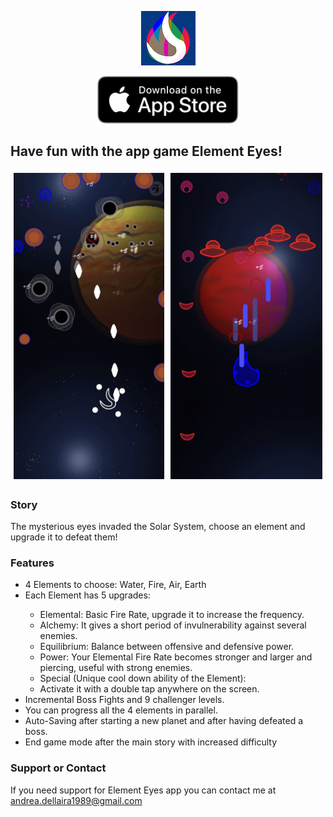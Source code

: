 <p class="aligncenter">
    <img src="icon 87.png" alt="icon" />
</p>

<p class="aligncenter">
    <a href="https://apps.apple.com/it/app/element-eyes/id1509916197">
    <img src="Download_on_the_App_Store_Badge_US-UK_RGB_blk_092917.svg" alt="icon" width = "45%" height = "45%" />
    </a>
</p>


## Have fun with the app game Element Eyes!


<div class="row">
  <div class="column">
    <img src="2.jpg" alt="2" style="width:100%">
  </div>
  <div class="column">
    <img src="4.jpg" alt="4" style="width:100%">
  </div>
</div>

### Story

The mysterious eyes invaded the Solar System, choose an element and upgrade it to defeat them!

### Features

<ul> 
<li> 4 Elements to choose: Water, Fire, Air, Earth </li>

<li> Each Element has 5 upgrades: </li>
<ul> 
   <li> Elemental: Basic Fire Rate, upgrade it to increase the frequency. </li>
   <li> Alchemy: It gives a short period of invulnerability against several enemies. </li>
   <li> Equilibrium: Balance between offensive and defensive power. </li>
   <li> Power: Your Elemental Fire Rate becomes stronger and larger and piercing, useful with strong enemies. </li>
   <li> Special (Unique cool down ability of the Element): </li>
   <li> Activate it with a double tap anywhere on the screen. </li>
</ul> 
<li> Incremental Boss Fights and 9 challenger levels.

<li> You can progress all the 4 elements in parallel.

<li> Auto-Saving after starting a new planet and after having defeated a boss.

<li> End game mode after the main story with increased difficulty 

</ul> 

### Support or Contact

If you need support for Element Eyes app you can contact me at andrea.dellaira1989@gmail.com


<style>
.aligncenter {
    text-align: center;
}
</style>

<style>
.row {
  display: flex;
}

.column {
  flex: 50.00%;
  padding: 5px;
}
</style>
    
